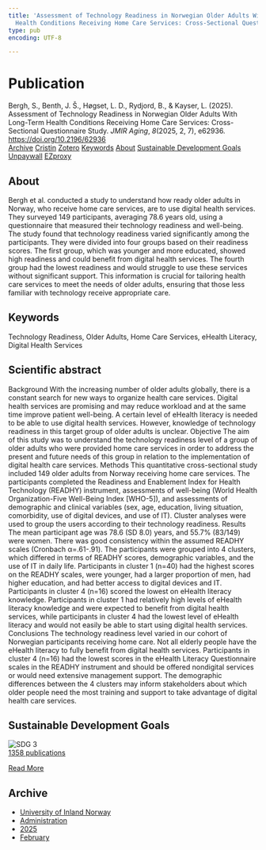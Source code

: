 ```yaml
---
title: 'Assessment of Technology Readiness in Norwegian Older Adults With Long-Term
  Health Conditions Receiving Home Care Services: Cross-Sectional Questionnaire Study'
type: pub
encoding: UTF-8

---
```

<h1>Publication</h1>
<article id="csl-bib-container-PXZI3XJG" class="csl-bib-container">
  <div class="csl-bib-body"> <div class="csl-entry">Bergh, S., Benth, J. Š., Høgset, L. D., Rydjord, B., &#38; Kayser, L. (2025). Assessment of Technology Readiness in Norwegian Older Adults With Long-Term Health Conditions Receiving Home Care Services: Cross-Sectional Questionnaire Study. <i>JMIR Aging</i>, <i>8</i>(2025, 2, 7), e62936. <a href="https://doi.org/10.2196/62936">https://doi.org/10.2196/62936</a></div> </div>
  <div class="csl-bib-buttons">
    <a href="#taxonomy-article-PXZI3XJG" alt="archive" class="csl-bib-button">Archive</a>
    <a href="https://app.cristin.no/results/show.jsf?id=2359310" alt="Cristin" class="csl-bib-button">Cristin</a>
    <a href="http://zotero.org/groups/5881554/items/PXZI3XJG" alt="Zotero" class="csl-bib-button">Zotero</a>
    <a href="#keywords-article-PXZI3XJG" alt="keywords" class="csl-bib-button">Keywords</a>
    <a href="#about-article-PXZI3XJG" alt="about_pub" class="csl-bib-button">About</a>
    <a href="#sdg-article-PXZI3XJG" alt="sdg" class="csl-bib-button">Sustainable Development Goals</a>
    <a href="https://doi.org/10.2196/62936" alt="Unpaywall" class="csl-bib-button">Unpaywall</a>
    <a href="https://doi.org/10.2196/62936" alt="EZproxy" class="csl-bib-button">EZproxy</a>
  </div>
  <div id="csl-bib-meta-container-PXZI3XJG"></div>
</article>
<div id="csl-bib-meta-PXZI3XJG" class="csl-bib-meta">
  <article id="about-article-PXZI3XJG" class="about_pub-article">
    <h1>About</h1>
    Bergh et al. conducted a study to understand how ready older adults in Norway, who receive home care services, are to use digital health services. They surveyed 149 participants, averaging 78.6 years old, using a questionnaire that measured their technology readiness and well-being. The study found that technology readiness varied significantly among the participants. They were divided into four groups based on their readiness scores. The first group, which was younger and more educated, showed high readiness and could benefit from digital health services. The fourth group had the lowest readiness and would struggle to use these services without significant support. This information is crucial for tailoring health care services to meet the needs of older adults, ensuring that those less familiar with technology receive appropriate care.
  </article>
  <article id="keywords-article-PXZI3XJG" class="keywords-article">
    <h1>Keywords</h1>
    Technology Readiness, Older Adults, Home Care Services, eHealth Literacy, Digital Health Services
  </article>
  <article id="abstract-article-PXZI3XJG" class="abstract-article">
    <h1>Scientific abstract</h1>
    Background With the increasing number of older adults globally, there is a constant search for new ways to organize health care services. Digital health services are promising and may reduce workload and at the same time improve patient well-being. A certain level of eHealth literacy is needed to be able to use digital health services. However, knowledge of technology readiness in this target group of older adults is unclear. Objective The aim of this study was to understand the technology readiness level of a group of older adults who were provided home care services in order to address the present and future needs of this group in relation to the implementation of digital health care services. Methods This quantitative cross-sectional study included 149 older adults from Norway receiving home care services. The participants completed the Readiness and Enablement Index for Health Technology (READHY) instrument, assessments of well-being (World Health Organization-Five Well-Being Index [WHO-5]), and assessments of demographic and clinical variables (sex, age, education, living situation, comorbidity, use of digital devices, and use of IT). Cluster analyses were used to group the users according to their technology readiness. Results The mean participant age was 78.6 (SD 8.0) years, and 55.7% (83/149) were women. There was good consistency within the assumed READHY scales (Cronbach α=.61-.91). The participants were grouped into 4 clusters, which differed in terms of READHY scores, demographic variables, and the use of IT in daily life. Participants in cluster 1 (n=40) had the highest scores on the READHY scales, were younger, had a larger proportion of men, had higher education, and had better access to digital devices and IT. Participants in cluster 4 (n=16) scored the lowest on eHealth literacy knowledge. Participants in cluster 1 had relatively high levels of eHealth literacy knowledge and were expected to benefit from digital health services, while participants in cluster 4 had the lowest level of eHealth literacy and would not easily be able to start using digital health services. Conclusions The technology readiness level varied in our cohort of Norwegian participants receiving home care. Not all elderly people have the eHealth literacy to fully benefit from digital health services. Participants in cluster 4 (n=16) had the lowest scores in the eHealth Literacy Questionnaire scales in the READHY instrument and should be offered nondigital services or would need extensive management support. The demographic differences between the 4 clusters may inform stakeholders about which older people need the most training and support to take advantage of digital health care services.
  </article>
  <article id="sdg-article-PXZI3XJG" class="sdg-article">
    <h1>Sustainable Development Goals</h1>
    <div class="sdg-container"><div id="sdg3" class="sdg">
        <img src="{{< params subfolder >}}images/sdg/sdg03_en.png" class="image" alt="SDG 3">
        <div class="sdg-overlay">
          <a href="/en/archive/?key=?sdg=3#archive" class="sdg-publication-count"><span>1358</span> publications</a>
          <p><a href="https://sdgs.un.org/goals/goal3" class="sdg-read-more">Read More</a></p>
        </div>
      </div></div>
  </article>
  <article id="taxonomy-article-PXZI3XJG" class="taxonomy-article">
    <h1>Archive</h1>
    <ul>
      <li>
        <a href="/en/archive/?key=3DCRN523">University of Inland Norway</a>
      </li>
      <li>
        <a href="/en/archive/?key=QP7PBTSZ">Administration</a>
      </li>
      <li>
        <a href="/en/archive/?key=KCCM9JTS">2025</a>
      </li>
      <li>
        <a href="/en/archive/?key=C5Y9N2KK">February</a>
      </li>
    </ul>
  </article>
</div>
